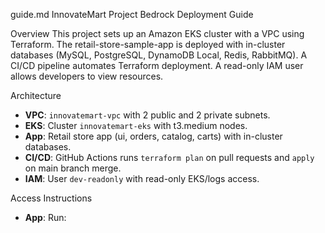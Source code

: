 
guide.md
 InnovateMart Project Bedrock Deployment Guide

 Overview
This project sets up an Amazon EKS cluster with a VPC using Terraform. The retail-store-sample-app is deployed with in-cluster databases (MySQL, PostgreSQL, DynamoDB Local, Redis, RabbitMQ). A CI/CD pipeline automates Terraform deployment. A read-only IAM user allows developers to view resources.

 Architecture
- **VPC**: `innovatemart-vpc` with 2 public and 2 private subnets.
- **EKS**: Cluster `innovatemart-eks` with t3.medium nodes.
- **App**: Retail store app (ui, orders, catalog, carts) with in-cluster databases.
- **CI/CD**: GitHub Actions runs `terraform plan` on pull requests and `apply` on main branch merge.
- **IAM**: User `dev-readonly` with read-only EKS/logs access.

Access Instructions
- **App**: Run:
